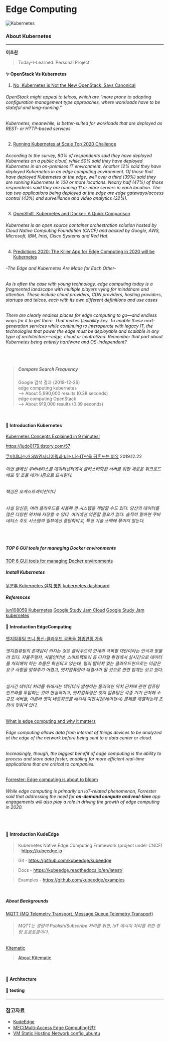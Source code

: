 # Edge Computing
![Kubernetes](https://img.shields.io/badge/Kubernetes-KubeEdge-blue?logo=Kubernetes)
### About Kubernetes
***
**이호찬**    
> Today-I-Learned: Personal Project    


#### ✨ OpenStack Vs Kubernetes
1. [No, Kubernetes is Not the New OpenStack, Says Canonical](https://containerjournal.com/topics/container-ecosystems/no-kubernetes-is-not-the-new-openstack-says-canonical/)

###### OpenStack might appeal to telcos, which are “more prone to adopting configuration management type approaches, where workloads have to be stateful and long-running.”

###### Kubernetes, meanwhile, is better-suited for workloads that are deployed as REST- or HTTP-based services.
   
2. [Running Kubernetes at Scale Top 2020 Challenge](https://containerjournal.com/topics/container-management/running-kubernetes-at-scale-top-2020-challenge/)

###### According to the survey, 80% of respondents said they have deployed Kubernetes on a public cloud, while 50% said they have deployed Kubernetes in an on-premises IT environment. Another 12% said they have deployed Kubernetes in an edge computing environment. Of those that have deployed Kubernetes at the edge, well over a third (39%) said they are running Kubernetes in 100 or more locations. Nearly half (47%) of those respondents said they are running 11 or more servers in each location. The top two applications being deployed at the edge are edge gateways/access control (43%) and surveillance and video analytics (32%).
   
3. [OpenShift, Kubernetes and Docker: A Quick Comparison](https://containerjournal.com/topics/container-ecosystems/openshift-kubernetes-and-docker-a-quick-comparison/)

###### Kubernetes is an open source container orchestration solution hosted by Cloud Native Computing Foundation (CNCF) and backed by Google, AWS, Microsoft, IBM, Intel, Cisco Systems and Red Hat.
   
4. [Predictions 2020: The Killer App for Edge Computing in 2020 will be Kubernetes](https://containerjournal.com/topics/container-ecosystems/predictions-2020-the-killer-app-for-edge-computing-in-2020-will-be-kubernetes/)

###### -The Edge and Kubernetes Are Made for Each Other-

###### As is often the case with young technology, edge computing today is a fragmented landscape with multiple players vying for mindshare and attention. These include cloud providers, CDN providers, hosting providers, startups and telcos, each with its own different definitions and use cases

###### There are clearly endless places for edge computing to go—and endless ways for it to get there. That makes flexibility key. To enable these next-generation services while continuing to interoperate with legacy IT, the technologies that power the edge must be deployable and scalable in any type of architecture—edge, cloud or centralized. Remember that part about Kubernetes being entirely hardware and OS-independent?
</br>

>##### Compare Search Frequency  
>Google 검색 결과 (2019-12-26)  
>edge computing kubernetes  
>--> About 5,990,000 results (0.38 seconds)  
>edge computing OpenStack  
>--> About 919,000 results (0.39 seconds)  

</br>

#### 📖 Introduction Kubernetes

[Kubernetes Concepts Explained in 9 minutes!](https://www.youtube.com/watch?v=QJ4fODH6DXI&feature=emb_logo)

https://judo0179.tistory.com/57

[쿠버네티스가 SW엔지니어링과 비즈니스IT판을 뒤흔드는 이유](https://techit.kr/view/?no=20191222102610)
2019.12.22

###### 이번 글에선 쿠버네티스를 데이터센터에서 클러스터화된 서버를 위한 새로운 워크로드 배포 및 조율 메커니즘으로 묘사한다.

###### 핵심은 오케스트레이션이다

###### 사실 당신은, 여러 클라우드를 사용해 한 시스템을 개발할 수도 있다. 당신의 데이터를 많은 다양한 위치에 저장할 수 있다. 여기에선 의존할 필요가 없다. 솔직히 말하면 쿠버네티스 주도 시스템의 일부에선 중앙화되고, 특정 기술 스택에 묶이지 않는다.
</br>

##### TOP 6 GUI tools for managing Docker environments
[TOP 6 GUI tools for managing Docker environments](https://medium.com/@karthi.net/top-6-gui-tools-for-managing-docker-environments-ee2d69ba5a4f)

##### Install Kubernetes
[우분투 Kubernetes 설치 방법](https://www.edureka.co/blog/install-kubernetes-on-ubuntu)
[kubernetes dashboard](https://github.com/kubernetes/dashboard)

##### References
[jun108059 Kubernetes](https://github.com/jun108059/til/tree/master/kubernetes)
[Google Study Jam Cloud](https://docs.google.com/presentation/d/1FVHcAkjbiOWt7wozXfVl8Da9m9NgHSeZ85PznVKIo0w/edit?fbclid=IwAR1prUc5bIhqR28l3JnsHC1Kb7yANySbX80kx9gxzghDWPexihhy3m72bMg#slide=id.g52674f410c_0_13)
[Google Study Jam kubernetes](https://drive.google.com/file/d/11RBTPOtJ1IArI2aR5hZXqSZlpoQ3D5J7/view?fbclid=IwAR252kC3jBiVpqkfrIm45lVxxZFSmYA5WOYh0jsCjJhLo1UfVPwVRV-ed8Q)
</br>

#### 📖 Introduction EdgeComputing

[엣지컴퓨팅 뜨니 통신-클라우드 공룡들 합종연횡 가속](https://www.bloter.net/archives/365415)

###### 엣지컴퓨팅의 존재감이 커지는 것은 클라우드의 한계의 극복할 대안이라는 인식과 맞물려 있다.  자율주행차, 사물인터넷, 스마트팩토리 등 디지털 환경에서 실시간으로 데이터를 처리해야 하는 흐름은 확산되고 있는데, 멀리 떨어져 있는 클라우드만으로는 이같은 요구 사항을 맞춰주기 어렵고, 엣지컴퓨팅이 해결사가 될 것으로 관련 업계는 보고 있다.

###### 실시간 데이터 처리를 위해서는 데이터가 발생하는 물리적인 위치 근처에 관련 컴퓨팅 인프라를 투입하는 것이 현실적이고, 엣지컴퓨팅은 엣지 컴퓨팅은 각종 기기 근처에 소규모 서버들, 이른바 엣지 네트워크를 배치해 지연시간(레이턴시) 문제를 해결하는데 초점이 맞춰져 있다.

[What is edge computing and why it matters](https://www.networkworld.com/article/3224893/what-is-edge-computing-and-how-it-s-changing-the-network.html)

###### Edge computing allows data from internet of things devices to be analyzed at the edge of the network before being sent to a data center or cloud.

###### Increasingly, though, the biggest benefit of edge computing is the ability to process and store data faster, enabling for more efficient real-time applications that are critical to companies.

[Forrester: Edge computing is about to bloom](https://www.networkworld.com/article/3451532/forrester-edge-computing-is-about-to-bloom.html)

###### While edge computing is primarily an IoT-related phenomenon, Forrester said that addressing the need for <Strong>on-demand compute and real-time</Strong> app engagements will also play a role in driving the growth of edge computing in 2020.
</br>

#### 📖 Introduction KudeEdge
>Kubernetes Native Edge Computing Framework (project under CNCF) - https://kubeedge.io

>Git - https://github.com/kubeedge/kubeedge

>Docs - https://kubeedge.readthedocs.io/en/latest/

>Examples - https://github.com/kubeedge/examples

</br>

##### About Backgrounds

[MQTT (MQ Telemetry Transport, Message Queue Telemetry Transport)](https://sarc.io/index.php/miscellaneous/916-mqtt-mq-telemetry-transport-message-queue-telemetry-transport)

> ###### MQTT는 경량의 Publish/Subscribe 처리를 위한, IoT 메시지 처리를 위한 경량 프로토콜이다.

[Kitematic](https://kitematic.com/)
> [About Kitematic](https://jhhwang4195.tistory.com/109)

</br>

#### 📂 Architecture    

#### 👨‍ testing     


***
### 참고자료

* [KudeEdge](https://kubeedge.io/en/)
* [MEC(Multi-Access Edge Computing)란?](https://www.juniper.net/kr/kr/products-services/what-is/multi-access-edge-computing/)
* [VM Static Hosting Network config_ubuntu](https://blog.hkwon.me/virtualbox-hoseuteu-jeonyong-eodaebteo-seoljeong-2/)